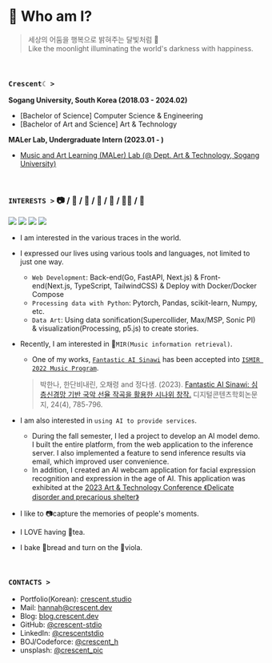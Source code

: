 # 🌙 Who am I?
> 세상의 어둠을 행복으로 밝혀주는 달빛처럼 🌃 <br/>
> Like the moonlight illuminating the world's darkness with happiness.

<br />

### `Crescent☾ >`
**Sogang University, South Korea (2018.03 - 2024.02)**
- [Bachelor of Science] Computer Science & Engineering
- [Bachelor of Art and Science] Art & Technology 

**MALer Lab, Undergraduate Intern (2023.01 - )**
- [Music and Art Learning (MALer) Lab (@ Dept. Art & Technology, Sogang University)](https://github.com/MALerLab)


<br />

### **`INTERESTS >`** 📷 / 🍵 / 🎻 / 🥐 / 🔮 / 👩‍💻 / 🌌

<img src="https://img.shields.io/badge/Next.js-000000?style=for-the-badge&logo=Next.js&logoColor=white"> <img src="https://img.shields.io/badge/PyTorch-%23EE4C2C.svg?style=for-the-badge&logo=PyTorch&logoColor=white"> <img src="https://img.shields.io/badge/Go-00ADD8?style=for-the-badge&logo=Go&logoColor=white"> <img src="https://img.shields.io/badge/Adobe%20Lightroom-31A8FF?style=for-the-badge&logo=Adobe%20Lightroom&logoColor=black"> 


- I am interested in the various traces in the world.
- I expressed our lives using various tools and languages, not limited to just one way.
  - `Web Development`: Back-end(Go, FastAPI, Next.js) & Front-end(Next.js, TypeScript, TailwindCSS) & Deploy with Docker/Docker Compose
  - `Processing data with Python`: Pytorch, Pandas, scikit-learn, Numpy, etc.
  - `Data Art`: Using data sonification(Supercollider, Max/MSP, Sonic PI) & visualization(Processing, p5.js) to create stories.
- Recently, I am interested in 🎼`MIR(Music information retrieval)`.
  - One of my works, [`Fantastic AI Sinawi`](https://www.youtube.com/watch?v=JQMfEKEXb0s) has been accepted into [`ISMIR 2022 Music Program`](https://ismir2022program.ismir.net/music_347.html).
  > 박한나, 한단비내린, 오채령 and 정다샘. (2023). [Fantastic AI Sinawi: 심층신경망 기반 국악 선율 작곡을 활용한 시나위 창작.](https://www.kci.go.kr/kciportal/ci/sereArticleSearch/ciSereArtiView.kci?sereArticleSearchBean.artiId=ART002952465) 디지털콘텐츠학회논문지, 24(4), 785-796.
- I am also interested in `using AI to provide services`.
  - During the fall semester, I led a project to develop an AI model demo. I built the entire platform, from the web application to the inference server. I also implemented a feature to send inference results via email, which improved user convenience.
  - In addition, I created an AI webcam application for facial expression recognition and expression in the age of AI. This application was exhibited at the [2023 Art & Technology Conference 《Delicate disorder and precarious shelter》](https://www.instagram.com/atc.sogang/)
  
- I like to 📷capture the memories of people's moments.
- I LOVE having 🍵tea. 
- I bake 🥐bread and turn on the 🎻viola.

<br />

### **`CONTACTS >`**

- Portfolio(Korean): [crescent.studio](https://www.crescent.studio/)
- Mail: hannah@crescent.dev
- Blog: [blog.crescent.dev](https://blog.crescent.dev/)
- GitHub: [@crescent-stdio](https://github.com/crescent-stdio)
- LinkedIn: [@crescentstdio](https://www.linkedin.com/in/crescentstdio/)
- BOJ/Codeforce: [@crescent_h](https://www.acmicpc.net/user/crescent_h)
- unsplash: [@crescent_pic](https://unsplash.com/@crescent_pic)
